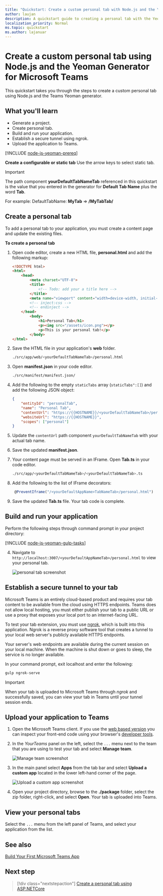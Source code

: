 ```yaml
---
title: "Quickstart: Create a custom personal tab with Node.js and the Yeoman Generator for Microsoft Teams"
author: laujan
description: A quickstart guide to creating a personal tab with the Yeoman Generator for Microsoft Teams.
localization_priority: Normal
ms.topic: quickstart
ms.author: lajanuar
---
```


# Create a custom personal tab using Node.js and the Yeoman Generator for Microsoft Teams

This quickstart takes you through the steps to create a custom personal tab using Node.js and the Teams Yeoman generator.

## What you'll learn

* Generate a project.
* Create personal tab.
* Build and run your application.
* Establish a secure tunnel using ngrok.
* Upload the application to Teams.

[!INCLUDE [node-js-yeoman-prereq](~/includes/tabs/node-js-yeoman-prereq.md)]

**Create a configurable or static tab**
Use the arrow keys to select static tab.

> [!IMPORTANT]
> The path component **yourDefaultTabNameTab** referenced in this quickstart is the value that you entered in the generator for **Default Tab Name** plus the word **Tab**.
>
> For example: DefaultTabName: **MyTab** => **/MyTabTab/**

## Create a personal tab

To add a personal tab to your application, you must create a content page and update the existing files.

**To create a personal tab**

1. Open code editor, create a new HTML file, **personal.html** and add the following markup:

    ```html
    <!DOCTYPE html>
    <html>
        <head>
            <meta charset="UTF-8">
            <title>
                <!-- Todo: add your a title here -->
            </title>
            <meta name="viewport" content="width=device-width, initial-scale=1.0">
            <!-- inject:css -->
            <!-- endinject -->
        </head>
            <body>
                <h1>Personal Tab</h1>
                <p><img src="/assets/icon.png"></p>
                <p>This is your personal tab!</p>
            </body>
    </html>
    ```

1. Save the HTML file in your application's **web** folder.

    ```bash
    ./src/app/web/<yourDefaultTabNameTab>/personal.html
    ```

1. Open **manifest.json** in your code editor.

    ```bash
    ./src/manifest/manifest.json/
   ```

1. Add the following to the empty `staticTabs` array (`staticTabs":[]`) and add the following JSON object:

    ```json
    {
        "entityId": "personalTab",
        "name": "Personal Tab",
        "contentUrl": "https://{{HOSTNAME}}/<yourDefaultTabNameTab>/personal.html",
        "websiteUrl": "https://{{HOSTNAME}}",
        "scopes": ["personal"]
    }

    ```


1. Update the `contentUrl` path component `yourDefaultTabNameTab` with your actual tab name.

1. Save the updated **manifest.json**.

1. Your content page must be served in an IFrame. Open **Tab.ts** in your code editor.

    ```bash
    ./src/app/<yourDefaultTabNameTab>/<yourDefaultTabNameTab>.ts
    ```

1. Add the following to the list of IFrame decorators:

    ```typescript
     @PreventIframe("/<yourDefaultAppName>TabNameTab>/personal.html")
    ```

1. Save the updated **Tab.ts** file. Your tab code is complete.

## Build and run your application

Perform the following steps through command prompt in your project directory:

[!INCLUDE [node-js-yeoman-gulp-tasks](~/includes/tabs/node-js-yeoman-gulp-tasks.md)]

4. Navigate to `http://localhost:3007/<yourDefaultAppNameTab>/personal.html` to view your personal tab.

    ![personal tab screenshot](/microsoftteams/platform/assets/images/tab-images/personalTab.PNG)

## Establish a secure tunnel to your tab

Microsoft Teams is an entirely cloud-based product and requires your tab content to be available from the cloud using HTTPS endpoints. Teams does not allow local hosting, you must either publish your tab to a public URL or use a proxy that exposes your local port to an internet-facing URL.

To test your tab extension, you must use [ngrok](https://ngrok.com/docs), which is built into this application. Ngrok is a reverse proxy software tool that creates a tunnel to your local web server's publicly available HTTPS endpoints.

Your server's web endpoints are available during the current session on your local machine. When the machine is shut down or goes to sleep, the service is no longer available.

In your command prompt, exit localhost and enter the following:

```bash    
gulp ngrok-serve
```

> [!IMPORTANT]
> When your tab is uploaded to Microsoft Teams through *ngrok* and successfully saved, you can view your tab in Teams until your tunnel session ends.

## Upload your application to Teams

1. Open the Microsoft Teams client. If you use the [web based version](https://teams.microsoft.com) you can inspect your front-end code using your browser's [developer tools](~/tabs/how-to/developer-tools.md).

1. In the *YourTeams* panel on the left, select the `...` menu next to the team that you are using to test your tab and select **Manage team**.

    ![Manage team screenshot](~/assets/images/tab-images/manage-team.png)

1. In the main panel select **Apps** from the tab bar and select **Upload a custom app** located in the lower left-hand corner of the page.

    ![Upload a custom app screenshot](~/assets/images/tab-images/upload-custom-app.png)

1. Open your project directory, browse to the **./package** folder, select the zip folder, right-click, and select **Open**. Your tab is uploaded into Teams.

## View your personal tabs

Select the `...` menu from the left panel of Teams, and select your application from the list.

## See also

[Build Your First Microsoft Teams App](https://github.com/OfficeDev/generator-teams/wiki/Build-Your-First-Microsoft-Teams-App)

## Next step

> [!div class="nextstepaction"]
> [Create a personal tab using ASP.NETCore](~/tabs/quickstarts/create-personal-tab-dotnet-core.md)

